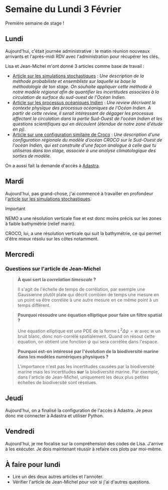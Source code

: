 # Semaine du Lundi 3 Février

Première semaine de stage !

## Lundi
Aujourd'hui, c'était journée administrative : le matin réunion nouveaux arrivants et l'après-midi RDV avec l'administration pour récupérer les clés.

Lisa et Jean-Michel m'ont donné 3 articles comme base de travail :
- [Article sur les simulations stochastiques](../bibliography/Brankart%20et%20al.%20-%202015%20-%20A%20generic%20approach%20to%20explicit%20simulation%20of%20uncer.pdf) : *Une description de la méthode probabiliste et ensembliste sur laquelle se base la méthodologie de ton stage. On souhaite appliquer cette méthode à notre modèle régional afin de quantifier les incertitudes associées à la circulation de surface du sud-ouest de l'Océan Indien.*
- [Article sur les processus océaniques Indien](../bibliography/gmd-16-1163-2023.pdf) : *Une review décrivant le contexte physique des processus océaniques de l'Océan Indien. A partir de cette review, il serait intéressant de dégager les processus affectant la circulation dans la partie Sud-Ouest de l'océan Indien et les questions scientifiques qui en découlent (étendue de notre zone d'étude en pj).*
- [Article sur une configuration similaire de Croco](../bibliography/os-17-1677-2021.pdf) : *Une description d'une configuration régionale du modèle d'océan CROCO sur le Sud-Ouest de l'océan Indien, qui est construite d'une façon analogue à celle que tu utiliseras dans ton stage, associée à une analyse climatologique des sorties de modèle.*

On a aussi fait la demande d'accès à [Adastra](https://dci.dci-gitlab.cines.fr/webextranet/).

## Mardi
Aujourd'hui, pas grand-chose, j'ai commencé à travailler en profondeur l'[article sur les simulations stochastiques](../bibliography/Brankart%20et%20al.%20-%202015%20-%20A%20generic%20approach%20to%20explicit%20simulation%20of%20uncer.pdf).

> [!IMPORTANT]
> NEMO a une résolution verticale fixe et est donc moins précis sur les zones à faible bathymétrie (relief marin).
> 
> CROCO, lui, a une résolution verticale qui suit la bathymétrie, ce qui permet d'être mieux résolu sur les côtes notamment.

## Mercredi
### Questions sur l'article de Jean-Michel
> **À quoi sert la *correlation timescale* ?**
>
> Il s'agit de l'échelle de temps de corrélation, par exemple une Gaussienne plutôt plate qui décrit combien de temps une mesure en un point va être corrélée à une autre mesure en ce même point à un temps différent.

> **Pourquoi résoudre une équation elliptique pour faire un filtre spatial ?**
> 
> Une équation elliptique est une PDE de la forme $L^2 \Delta \psi = w$ avec $w$ un bruit blanc, donc non-corrélé spatialement. Quand on résout cette équation, on obtient une fonction $\psi$ qui sera corrélée dans l'espace.

> **Pourquoi est-on intéressé par l'évolution de la biodiversité marine dans les modèles numériques physiques ?**
>
> L'importance n'est pas les incertitudes causées par la biodiversité marine mais les incertitudes **sur** la biodiversité marine. Par exemple, dans l'article de Jean-Michel, uniquement les deux plus petites échelles de biodiversité sont résolues.

## Jeudi
Aujourd'hui, on a finalisé la configuration de l'accès à Adastra. Je peux donc me connecter à Adastra et utiliser Python.

## Vendredi
Aujourd'hui, je me focalise sur la compréhension des codes de Lisa. J'arrive à les exécuter. Je dois maintenant réussir à refaire ces plots par moi-même.

## À faire pour lundi 
- Lire un des deux autres articles et l'annoter.
- Vérifier l'article de Jean-Michel pour voir si j'ai d'autres questions.